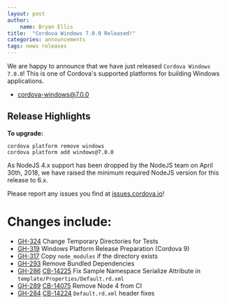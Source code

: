 ```yaml
---
layout: post
author:
    name: Bryan Ellis
title:  "Cordova Windows 7.0.0 Released!"
categories: announcements
tags: news releases
---
```


We are happy to announce that we have just released `Cordova Windows 7.0.0`!  This is one of Cordova's supported platforms for building Windows applications.

* [cordova-windows@7.0.0](https://www.npmjs.com/package/cordova-windows)

## Release Highlights

**To upgrade:**

```
cordova platform remove windows
cordova platform add windows@7.0.0
```

As NodeJS 4.x support has been dropped by the NodeJS team on April 30th, 2018, we have raised the minimum required NodeJS version for this release to 6.x.

Please report any issues you find at [issues.cordova.io](http://issues.cordova.io/)!

<!--more-->
# Changes include:

* [GH-324](https://github.com/apache/cordova-windows/pull/324) Change Temporary Directories for Tests
* [GH-319](https://github.com/apache/cordova-windows/pull/319) Windows Platform Release Preparation (Cordova 9)
* [GH-317](https://github.com/apache/cordova-windows/pull/317) Copy `node_modules` if the directory exists
* [GH-293](https://github.com/apache/cordova-windows/pull/293) Remove Bundled Dependencies
* [GH-286](https://github.com/apache/cordova-windows/pull/286) [CB-14225](https://issues.apache.org/jira/browse/CB-14225) Fix Sample Namespace Serialize Attribute in `template/Properties/Default.rd.xml`
* [GH-289](https://github.com/apache/cordova-windows/pull/293) [CB-14075](https://issues.apache.org/jira/browse/CB-14075) Remove Node 4 from CI
* [GH-284](https://github.com/apache/cordova-windows/pull/284) [CB-14224](https://issues.apache.org/jira/browse/CB-14224) `Default.rd.xml` header fixes
